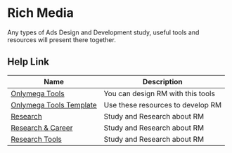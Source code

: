 # Rich Media

Any types of Ads Design and Development study, useful tools and resources will present there together.



## Help Link
Name | Description
------------ | -------------
[Onlymega Tools](https://onlymega.com/) | You can design RM with this tools
[Onlymega Tools Template](https://onlymega.com/banner-templates/) | Use these resources to develop RM
[Research](https://www.antevenio.com/usa/tools-to-create-the-best-rich-media-banners/) | Study and Research about RM
[Research & Career](https://www.richmedia.com/) | Study and Research about RM
[Research Tools](https://appsamurai.com/7-tools-for-generating-amazing-banner-ads/) | Study and Research about RM
